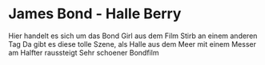 # James Bond - Halle Berry

Hier handelt es sich um das Bond Girl aus dem Film Stirb an einem anderen Tag
Da gibt es diese tolle Szene, als Halle aus dem Meer mit einem Messer am Halfter raussteigt
Sehr schoener Bondfilm

